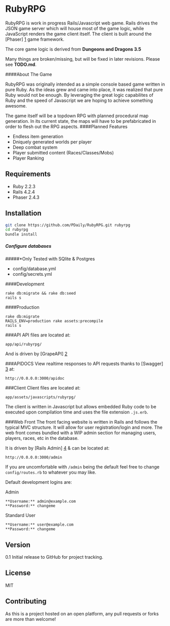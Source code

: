 RubyRPG
=========

RubyRPG is work in progress Rails/Javascript web game. Rails drives the JSON game server which will house most of the game logic, while JavaScript renders the game client itself. The client is built around the [Phaser] [1] game framework.

The core game logic is derived from **Dungeons and Dragons 3.5**

Many things are broken/missing, but will be fixed in later revisions.
Please see **TODO.md**.

####About The Game

RubyRPG was originally intended as a simple console based game written in pure Ruby. As the ideas grew and came into place, it was realized that pure Ruby would not be enough. By leveraging the great logic capabilites of Ruby and the speed of Javascript we are hoping to achieve something awesome.

The game itself will be a topdown RPG with planned procedural map generation. In its current state, the maps will have to be prefabricated in order to flesh out the RPG aspects.
####Planned Features

* Endless item generation
* Dniquely generated worlds per player
* Deep combat system
* Player submitted content (Races/Classes/Mobs)
* Player Ranking


Requirements
---
* Ruby 2.2.3
* Rails 4.2.4
* Phaser 2.4.3

Installation
--------------

```sh
git clone https://github.com/PDaily/RubyRPG.git rubyrpg
cd rubyrpg
bundle install
```

##### Configure databases
#####*Only Tested with SQlite & Postgres
* config/database.yml
* config/secrets.yml

####Development
```
rake db:migrate && rake db:seed
rails s
```
####Production
```
rake db:migrate
RAILS_ENV=production rake assets:precompile
rails s
```
###API
API files are located at:
```
app/api/rubyrpg/
```
And is driven by [GrapeAPI] [2]

###APIDOCS
View realtime responses to API requests thanks to [Swagger] [3] at:
```
http://0.0.0.0:3000/apidoc
```

###Client
Client files are located at:
```
app/assets/javascripts/rubyrpg/
```

The client is written in Javascript but allows embedded Ruby code to be executed upon compilation time and uses the file extension ```.js.erb```.

###Web Front
The front facing website is written in Rails and follows the typical MVC structure. It will allow for user registration/login and more. The web front comes bundled with a WIP admin section for managing users, players, races, etc in the database.

It is driven by [Rails Admin] [4] & can be located at:
```
http://0.0.0.0:3000/admin
```
If you are uncomfortable with ```/admin``` being the default feel free to change ```config/routes.rb``` to whatever you may like.

Default development logins are:


Admin
```
**Username:** admin@example.com
**Password:** changeme
```


Standard User
```
**Username:** user@example.com
**Password:** changeme
```

Version
----

0.1 Initial release to GitHub for project tracking.

License
----

MIT

Contributing
---
As this is a project hosted on an open platform, any pull requests or forks are more than welcome!

[1]:https://github.com/photonstorm/phaser
[2]:https://github.com/intridea/grape
[3]:https://github.com/tim-vandecasteele/grape-swagger
[4]:https://github.com/sferik/rails_admnin
